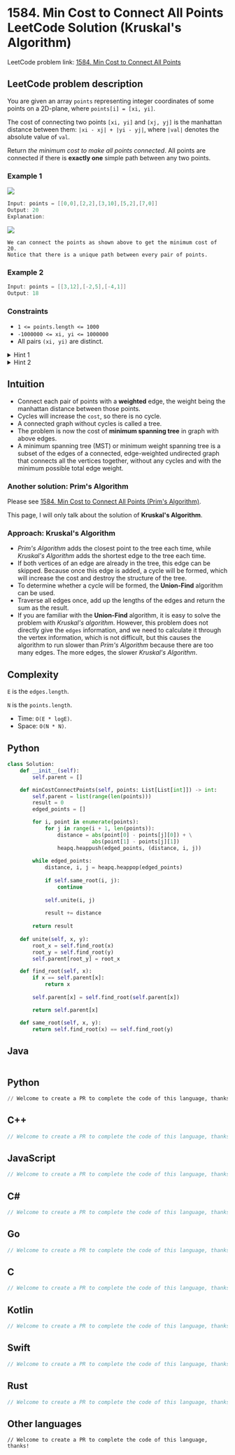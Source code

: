 # 1584. Min Cost to Connect All Points LeetCode Solution (Kruskal's Algorithm)
LeetCode problem link: [1584. Min Cost to Connect All Points](https://leetcode.com/problems/min-cost-to-connect-all-points)

## LeetCode problem description
You are given an array `points` representing integer coordinates of some points on a 2D-plane, where `points[i] = [xi, yi]`.

The cost of connecting two points `[xi, yi]` and `[xj, yj]` is the manhattan distance between them: `|xi - xj| + |yi - yj|`, where `|val|` denotes the absolute value of `val`.

Return _the minimum cost to make all points connected_. All points are connected if there is **exactly one** simple path between any two points.

### Example 1
![](../../images/examples/1584_1_1.png)
```java
Input: points = [[0,0],[2,2],[3,10],[5,2],[7,0]]
Output: 20
Explanation: 
```
![](../../images/examples/1584_1_2.png)
```
We can connect the points as shown above to get the minimum cost of 20.
Notice that there is a unique path between every pair of points.
```

### Example 2
```java
Input: points = [[3,12],[-2,5],[-4,1]]
Output: 18
```

### Constraints
- `1 <= points.length <= 1000`
- `-1000000 <= xi, yi <= 1000000`
- All pairs `(xi, yi)` are distinct.

<details>
  <summary>Hint 1</summary>
  Connect each pair of points with a weighted edge, the weight being the manhattan distance between those points.
</details>

<details>
  <summary>Hint 2</summary>
  The problem is now the cost of minimum spanning tree in graph with above edges.
</details>

## Intuition
* Connect each pair of points with a **weighted** edge, the weight being the manhattan distance between those points.
* Cycles will increase the `cost`, so there is no cycle.
* A connected graph without cycles is called a tree.
* The problem is now the cost of **minimum spanning tree** in graph with above edges.
* A minimum spanning tree (MST) or minimum weight spanning tree is a subset of the edges of a connected, edge-weighted undirected graph that connects all the vertices together, without any cycles and with the minimum possible total edge weight.

### Another solution: Prim's Algorithm
Please see [1584. Min Cost to Connect All Points (Prim's Algorithm)](1584-min-cost-to-connect-all-points.md).

This page, I will only talk about the solution of **Kruskal's Algorithm**.

### Approach: Kruskal's Algorithm
- _Prim's Algorithm_ adds the closest point to the tree each time, while _Kruskal's Algorithm_ adds the shortest edge to the tree each time.
- If both vertices of an edge are already in the tree, this edge can be skipped. Because once this edge is added, a cycle will be formed, which will increase the cost and destroy the structure of the tree.
- To determine whether a cycle will be formed, the **Union-Find** algorithm can be used.
- Traverse all edges once, add up the lengths of the edges and return the sum as the result.
- If you are familiar with the **Union-Find** algorithm, it is easy to solve the problem with _Kruskal's algorithm_. However, this problem does not directly give the `edges` information, and we need to calculate it through the vertex information, which is not difficult, but this causes the algorithm to run slower than _Prim's Algorithm_ because there are too many edges. The more edges, the slower _Kruskal's Algorithm_.

## Complexity
`E` is the `edges.length`.

`N` is the `points.length`.

* Time: `O(E * logE)`.
* Space: `O(N * N)`.

## Python
```python
class Solution:
    def __init__(self):
        self.parent = []

    def minCostConnectPoints(self, points: List[List[int]]) -> int:
        self.parent = list(range(len(points)))
        result = 0
        edged_points = []

        for i, point in enumerate(points):
            for j in range(i + 1, len(points)):
                distance = abs(point[0] - points[j][0]) + \
                           abs(point[1] - points[j][1])
                heapq.heappush(edged_points, (distance, i, j))
        
        while edged_points:
            distance, i, j = heapq.heappop(edged_points)
            
            if self.same_root(i, j):
                continue
            
            self.unite(i, j)
            
            result += distance
            
        return result
    
    def unite(self, x, y):
        root_x = self.find_root(x)
        root_y = self.find_root(y)
        self.parent[root_y] = root_x

    def find_root(self, x):
        if x == self.parent[x]:
            return x
        
        self.parent[x] = self.find_root(self.parent[x])

        return self.parent[x]

    def same_root(self, x, y):
        return self.find_root(x) == self.find_root(y)
```

## Java
```java
```

## Python
```python
// Welcome to create a PR to complete the code of this language, thanks!
```

## C++
```cpp
// Welcome to create a PR to complete the code of this language, thanks!
```

## JavaScript
```javascript
// Welcome to create a PR to complete the code of this language, thanks!
```

## C#
```c#
// Welcome to create a PR to complete the code of this language, thanks!
```

## Go
```go
// Welcome to create a PR to complete the code of this language, thanks!
```

## C
```c
// Welcome to create a PR to complete the code of this language, thanks!
```

## Kotlin
```kotlin
// Welcome to create a PR to complete the code of this language, thanks!
```

## Swift
```swift
// Welcome to create a PR to complete the code of this language, thanks!
```

## Rust
```rust
// Welcome to create a PR to complete the code of this language, thanks!
```

## Other languages
```
// Welcome to create a PR to complete the code of this language, thanks!
```
